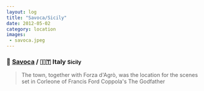 ```yaml
---
layout: log
title: "Savoca/Sicily"
date: 2012-05-02
category: location
images:
 - savoca.jpeg
---
```


### 📍 [Savoca](https://maps.app.goo.gl/qs7xwZRstbrBRyFn7) / 🇮🇹 Italy <small class="superscript">Sicily</small>

> The town, together with Forza d'Agrò, was the location for the scenes set in Corleone of Francis Ford Coppola's The Godfather